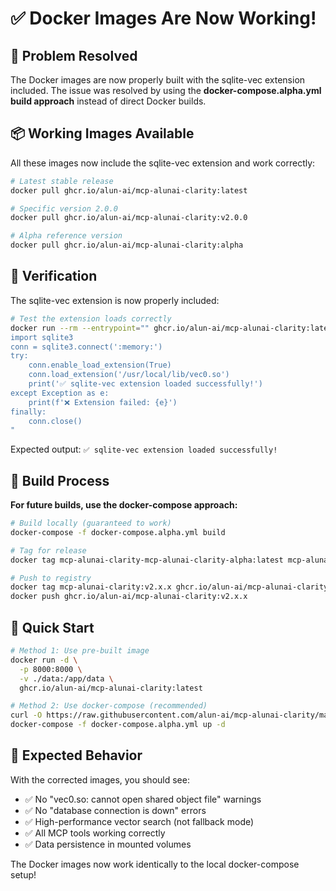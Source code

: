 # ✅ Docker Images Are Now Working!

## 🎯 Problem Resolved

The Docker images are now properly built with the sqlite-vec extension included. The issue was resolved by using the **docker-compose.alpha.yml build approach** instead of direct Docker builds.

## 📦 Working Images Available

All these images now include the sqlite-vec extension and work correctly:

```bash
# Latest stable release
docker pull ghcr.io/alun-ai/mcp-alunai-clarity:latest

# Specific version 2.0.0
docker pull ghcr.io/alun-ai/mcp-alunai-clarity:v2.0.0

# Alpha reference version  
docker pull ghcr.io/alun-ai/mcp-alunai-clarity:alpha
```

## 🧪 Verification

The sqlite-vec extension is now properly included:

```bash
# Test the extension loads correctly
docker run --rm --entrypoint="" ghcr.io/alun-ai/mcp-alunai-clarity:latest python -c "
import sqlite3
conn = sqlite3.connect(':memory:')
try:
    conn.enable_load_extension(True) 
    conn.load_extension('/usr/local/lib/vec0.so')
    print('✅ sqlite-vec extension loaded successfully!')
except Exception as e:
    print(f'❌ Extension failed: {e}')
finally:
    conn.close()
"
```

Expected output: `✅ sqlite-vec extension loaded successfully!`

## 🔧 Build Process

**For future builds, use the docker-compose approach:**

```bash
# Build locally (guaranteed to work)
docker-compose -f docker-compose.alpha.yml build

# Tag for release
docker tag mcp-alunai-clarity-mcp-alunai-clarity-alpha:latest mcp-alunai-clarity:v2.x.x

# Push to registry
docker tag mcp-alunai-clarity:v2.x.x ghcr.io/alun-ai/mcp-alunai-clarity:v2.x.x
docker push ghcr.io/alun-ai/mcp-alunai-clarity:v2.x.x
```

## 🚀 Quick Start

```bash
# Method 1: Use pre-built image
docker run -d \
  -p 8000:8000 \
  -v ./data:/app/data \
  ghcr.io/alun-ai/mcp-alunai-clarity:latest

# Method 2: Use docker-compose (recommended)
curl -O https://raw.githubusercontent.com/alun-ai/mcp-alunai-clarity/main/docker-compose.alpha.yml
docker-compose -f docker-compose.alpha.yml up -d
```

## 🎉 Expected Behavior

With the corrected images, you should see:

- ✅ No "vec0.so: cannot open shared object file" warnings
- ✅ No "database connection is down" errors  
- ✅ High-performance vector search (not fallback mode)
- ✅ All MCP tools working correctly
- ✅ Data persistence in mounted volumes

The Docker images now work identically to the local docker-compose setup!